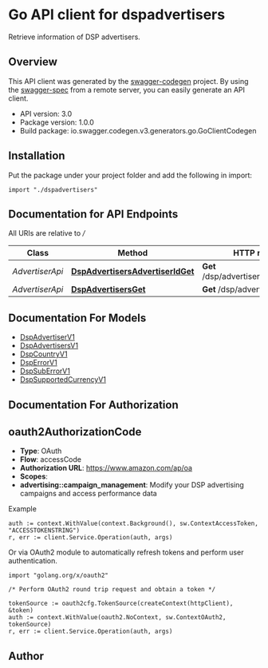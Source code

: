# Go API client for dspadvertisers

Retrieve information of DSP advertisers.

## Overview
This API client was generated by the [swagger-codegen](https://github.com/swagger-api/swagger-codegen) project.  By using the [swagger-spec](https://github.com/swagger-api/swagger-spec) from a remote server, you can easily generate an API client.

- API version: 3.0
- Package version: 1.0.0
- Build package: io.swagger.codegen.v3.generators.go.GoClientCodegen

## Installation
Put the package under your project folder and add the following in import:
```golang
import "./dspadvertisers"
```

## Documentation for API Endpoints

All URIs are relative to */*

Class | Method | HTTP request | Description
------------ | ------------- | ------------- | -------------
*AdvertiserApi* | [**DspAdvertisersAdvertiserIdGet**](docs/AdvertiserApi.md#dspadvertisersadvertiseridget) | **Get** /dsp/advertisers/{advertiserId} | 
*AdvertiserApi* | [**DspAdvertisersGet**](docs/AdvertiserApi.md#dspadvertisersget) | **Get** /dsp/advertisers | 

## Documentation For Models

 - [DspAdvertiserV1](docs/DspAdvertiserV1.md)
 - [DspAdvertisersV1](docs/DspAdvertisersV1.md)
 - [DspCountryV1](docs/DspCountryV1.md)
 - [DspErrorV1](docs/DspErrorV1.md)
 - [DspSubErrorV1](docs/DspSubErrorV1.md)
 - [DspSupportedCurrencyV1](docs/DspSupportedCurrencyV1.md)

## Documentation For Authorization

## oauth2AuthorizationCode
- **Type**: OAuth
- **Flow**: accessCode
- **Authorization URL**: https://www.amazon.com/ap/oa
- **Scopes**: 
 - **advertising::campaign_management**: Modify your DSP advertising campaigns and access performance data

Example
```golang
auth := context.WithValue(context.Background(), sw.ContextAccessToken, "ACCESSTOKENSTRING")
r, err := client.Service.Operation(auth, args)
```

Or via OAuth2 module to automatically refresh tokens and perform user authentication.
```golang
import "golang.org/x/oauth2"

/* Perform OAuth2 round trip request and obtain a token */

tokenSource := oauth2cfg.TokenSource(createContext(httpClient), &token)
auth := context.WithValue(oauth2.NoContext, sw.ContextOAuth2, tokenSource)
r, err := client.Service.Operation(auth, args)
```

## Author


